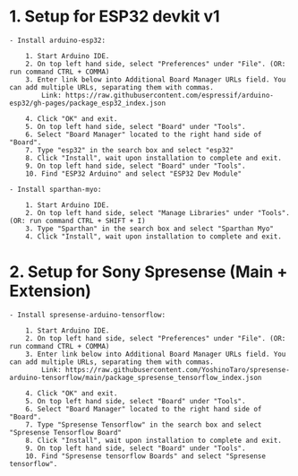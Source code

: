 # 1. Setup for ESP32 devkit v1
    - Install arduino-esp32:

        1. Start Arduino IDE.
        2. On top left hand side, select "Preferences" under "File". (OR: run command CTRL + COMMA)
        3. Enter link below into Additional Board Manager URLs field. You can add multiple URLs, separating them with commas.
            Link: https://raw.githubusercontent.com/espressif/arduino-esp32/gh-pages/package_esp32_index.json
            
        4. Click "OK" and exit.
        5. On top left hand side, select "Board" under "Tools".
        6. Select "Board Manager" located to the right hand side of "Board".
        7. Type "esp32" in the search box and select "esp32"
        8. Click "Install", wait upon installation to complete and exit.
        9. On top left hand side, select "Board" under "Tools".
        10. Find "ESP32 Arduino" and select "ESP32 Dev Module"
    
    - Install sparthan-myo:

        1. Start Arduino IDE.
        2. On top left hand side, select "Manage Libraries" under "Tools". (OR: run command CTRL + SHIFT + I)
        3. Type "Sparthan" in the search box and select "Sparthan Myo"
        4. Click "Install", wait upon installation to complete and exit.

# 2. Setup for Sony Spresense (Main + Extension)
    - Install spresense-arduino-tensorflow:

        1. Start Arduino IDE.
        2. On top left hand side, select "Preferences" under "File". (OR: run command CTRL + COMMA)
        3. Enter link below into Additional Board Manager URLs field. You can add multiple URLs, separating them with commas.
            Link: https://raw.githubusercontent.com/YoshinoTaro/spresense-arduino-tensorflow/main/package_spresense_tensorflow_index.json

        4. Click "OK" and exit.
        5. On top left hand side, select "Board" under "Tools".
        6. Select "Board Manager" located to the right hand side of "Board".
        7. Type "Spresense Tensorflow" in the search box and select "Spresense Tensorflow Board"
        8. Click "Install", wait upon installation to complete and exit.
        9. On top left hand side, select "Board" under "Tools".
        10. Find "Spresense tensorflow Boards" and select "Spresense tensorflow".